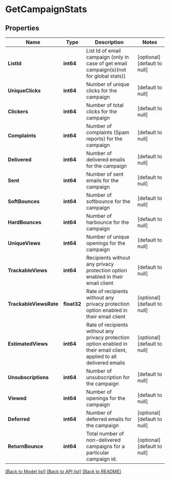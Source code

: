 # GetCampaignStats

## Properties
Name | Type | Description | Notes
------------ | ------------- | ------------- | -------------
**ListId** | **int64** | List Id of email campaign (only in case of get email campaign(s)(not for global stats)) | [optional] [default to null]
**UniqueClicks** | **int64** | Number of unique clicks for the campaign | [default to null]
**Clickers** | **int64** | Number of total clicks for the campaign | [default to null]
**Complaints** | **int64** | Number of complaints (Spam reports) for the campaign | [default to null]
**Delivered** | **int64** | Number of delivered emails for the campaign | [default to null]
**Sent** | **int64** | Number of sent emails for the campaign | [default to null]
**SoftBounces** | **int64** | Number of softbounce for the campaign | [default to null]
**HardBounces** | **int64** | Number of harbounce for the campaign | [default to null]
**UniqueViews** | **int64** | Number of unique openings for the campaign | [default to null]
**TrackableViews** | **int64** | Recipients without any privacy protection option enabled in their email client | [default to null]
**TrackableViewsRate** | **float32** | Rate of recipients without any privacy protection option enabled in their email client | [optional] [default to null]
**EstimatedViews** | **int64** | Rate of recipients without any privacy protection option enabled in their email client, applied to all delivered emails | [optional] [default to null]
**Unsubscriptions** | **int64** | Number of unsubscription for the campaign | [default to null]
**Viewed** | **int64** | Number of openings for the campaign | [default to null]
**Deferred** | **int64** | Number of deferred emails for the campaign | [optional] [default to null]
**ReturnBounce** | **int64** | Total number of non-delivered campaigns for a particular campaign id. | [optional] [default to null]

[[Back to Model list]](../README.md#documentation-for-models) [[Back to API list]](../README.md#documentation-for-api-endpoints) [[Back to README]](../README.md)



